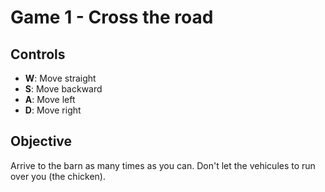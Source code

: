 # Game 1 - Cross the road

## Controls

* **W**: Move straight
* **S**: Move backward
* **A**: Move left
* **D**: Move right

## Objective

Arrive to the barn as many times as you can. Don't let the vehicules to run over you (the chicken).